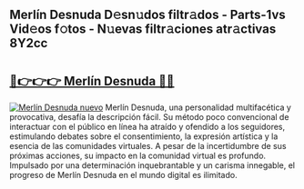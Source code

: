 ## Merlín Desnuda D𝚎sn𝚞dos filtr𝚊dos - Parts-1vs Vid𝚎os f𝚘tos - N𝚞evas filtr𝚊ciones atr𝚊ctivas 8Y2cc

# <h2><a href="http://mb2wgz.tromn.icu/?c=Merl%c3%adn+Desnuda">🔗👉👉👉 Merlín Desnuda 🔗🔗</a></h2>

[![Merlín Desnuda nuevo](https://i.imgur.com/pEAQMta.gif)](http://mb2wgz.tromn.icu/?c=Merl%c3%adn+Desnuda)
Merlín Desnuda, una personalidad multifacética y provocativa, desafía la descripción fácil. Su método poco convencional de interactuar con el público en línea ha atraído y ofendido a los seguidores, estimulando debates sobre el consentimiento, la expresión artística y la esencia de las comunidades virtuales. A pesar de la incertidumbre de sus próximas acciones, su impacto en la comunidad virtual es profundo. Impulsado por una determinación inquebrantable y un carisma innegable, el progreso de Merlín Desnuda en el mundo digital es ilimitado.
